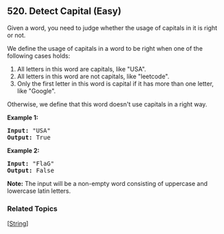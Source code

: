 <!--|This file generated by command(leetcode description); DO NOT EDIT.    |-->
<!--+----------------------------------------------------------------------+-->
<!--|@author    Openset <openset.wang@gmail.com>                           |-->
<!--|@link      https://github.com/openset                                 |-->
<!--|@home      https://github.com/openset/leetcode                        |-->
<!--+----------------------------------------------------------------------+-->

## 520. Detect Capital (Easy)

<p>
Given a word, you need to judge whether the usage of capitals in it is right or not.
</p>

<p>
We define the usage of capitals in a word to be right when one of the following cases holds:
<ol>
<li>All letters in this word are capitals, like "USA".</li>
<li>All letters in this word are not capitals, like "leetcode".</li>
<li>Only the first letter in this word is capital if it has more than one letter, like "Google".</li>
</ol>
Otherwise, we define that this word doesn't use capitals in a right way.
</p>


<p><b>Example 1:</b><br />
<pre>
<b>Input:</b> "USA"
<b>Output:</b> True
</pre>
</p>

<p><b>Example 2:</b><br />
<pre>
<b>Input:</b> "FlaG"
<b>Output:</b> False
</pre>
</p>

<p><b>Note:</b>
The input will be a non-empty word consisting of uppercase and lowercase latin letters.
</p>

### Related Topics
[[String](https://github.com/openset/leetcode/tree/master/tag/string/README.md)] 